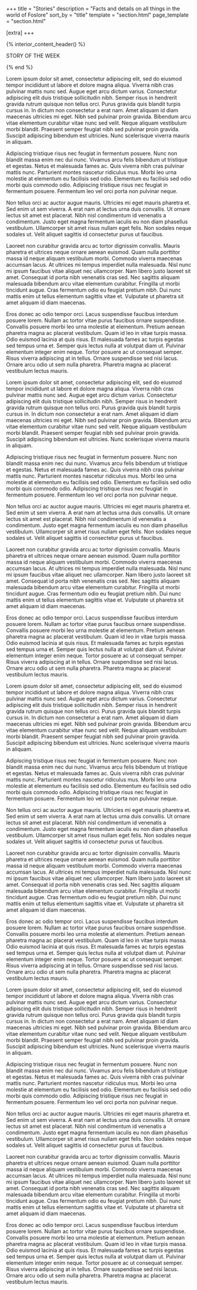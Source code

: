 ﻿+++
title = "Stories"
description = "Facts and details on all things in the world of Foslore"
sort_by = "title"
template = "section.html"
page_template = "section.html"

[extra]
+++

{% interior_content_header() %}

STORY OF THE WEEK

{% end %}

Lorem ipsum dolor sit amet, consectetur adipiscing elit, sed do eiusmod tempor incididunt ut labore et dolore magna
aliqua. Viverra nibh cras pulvinar mattis nunc sed. Augue eget arcu dictum varius. Consectetur adipiscing elit duis
tristique sollicitudin nibh. Semper risus in hendrerit gravida rutrum quisque non tellus orci. Purus gravida quis
blandit turpis cursus in. In dictum non consectetur a erat nam. Amet aliquam id diam maecenas ultricies mi eget. Nibh
sed pulvinar proin gravida. Bibendum arcu vitae elementum curabitur vitae nunc sed velit. Neque aliquam vestibulum morbi
blandit. Praesent semper feugiat nibh sed pulvinar proin gravida. Suscipit adipiscing bibendum est ultricies. Nunc
scelerisque viverra mauris in aliquam.

Adipiscing tristique risus nec feugiat in fermentum posuere. Nunc non blandit massa enim nec dui nunc. Vivamus arcu
felis bibendum ut tristique et egestas. Netus et malesuada fames ac. Quis viverra nibh cras pulvinar mattis nunc.
Parturient montes nascetur ridiculus mus. Morbi leo urna molestie at elementum eu facilisis sed odio. Elementum eu
facilisis sed odio morbi quis commodo odio. Adipiscing tristique risus nec feugiat in fermentum posuere. Fermentum leo
vel orci porta non pulvinar neque.

Non tellus orci ac auctor augue mauris. Ultricies mi eget mauris pharetra et. Sed enim ut sem viverra. A erat nam at
lectus urna duis convallis. Ut ornare lectus sit amet est placerat. Nibh nisl condimentum id venenatis a condimentum.
Justo eget magna fermentum iaculis eu non diam phasellus vestibulum. Ullamcorper sit amet risus nullam eget felis. Non
sodales neque sodales ut. Velit aliquet sagittis id consectetur purus ut faucibus.

Laoreet non curabitur gravida arcu ac tortor dignissim convallis. Mauris pharetra et ultrices neque ornare aenean
euismod. Quam nulla porttitor massa id neque aliquam vestibulum morbi. Commodo viverra maecenas accumsan lacus. At
ultrices mi tempus imperdiet nulla malesuada. Nisl nunc mi ipsum faucibus vitae aliquet nec ullamcorper. Nam libero
justo laoreet sit amet. Consequat id porta nibh venenatis cras sed. Nec sagittis aliquam malesuada bibendum arcu vitae
elementum curabitur. Fringilla ut morbi tincidunt augue. Cras fermentum odio eu feugiat pretium nibh. Dui nunc mattis
enim ut tellus elementum sagittis vitae et. Vulputate ut pharetra sit amet aliquam id diam maecenas.

Eros donec ac odio tempor orci. Lacus suspendisse faucibus interdum posuere lorem. Nullam ac tortor vitae purus faucibus
ornare suspendisse. Convallis posuere morbi leo urna molestie at elementum. Pretium aenean pharetra magna ac placerat
vestibulum. Quam id leo in vitae turpis massa. Odio euismod lacinia at quis risus. Et malesuada fames ac turpis egestas
sed tempus urna et. Semper quis lectus nulla at volutpat diam ut. Pulvinar elementum integer enim neque. Tortor posuere
ac ut consequat semper. Risus viverra adipiscing at in tellus. Ornare suspendisse sed nisi lacus. Ornare arcu odio ut
sem nulla pharetra. Pharetra magna ac placerat vestibulum lectus mauris.

Lorem ipsum dolor sit amet, consectetur adipiscing elit, sed do eiusmod tempor incididunt ut labore et dolore magna
aliqua. Viverra nibh cras pulvinar mattis nunc sed. Augue eget arcu dictum varius. Consectetur adipiscing elit duis
tristique sollicitudin nibh. Semper risus in hendrerit gravida rutrum quisque non tellus orci. Purus gravida quis
blandit turpis cursus in. In dictum non consectetur a erat nam. Amet aliquam id diam maecenas ultricies mi eget. Nibh
sed pulvinar proin gravida. Bibendum arcu vitae elementum curabitur vitae nunc sed velit. Neque aliquam vestibulum morbi
blandit. Praesent semper feugiat nibh sed pulvinar proin gravida. Suscipit adipiscing bibendum est ultricies. Nunc
scelerisque viverra mauris in aliquam.

Adipiscing tristique risus nec feugiat in fermentum posuere. Nunc non blandit massa enim nec dui nunc. Vivamus arcu
felis bibendum ut tristique et egestas. Netus et malesuada fames ac. Quis viverra nibh cras pulvinar mattis nunc.
Parturient montes nascetur ridiculus mus. Morbi leo urna molestie at elementum eu facilisis sed odio. Elementum eu
facilisis sed odio morbi quis commodo odio. Adipiscing tristique risus nec feugiat in fermentum posuere. Fermentum leo
vel orci porta non pulvinar neque.

Non tellus orci ac auctor augue mauris. Ultricies mi eget mauris pharetra et. Sed enim ut sem viverra. A erat nam at
lectus urna duis convallis. Ut ornare lectus sit amet est placerat. Nibh nisl condimentum id venenatis a condimentum.
Justo eget magna fermentum iaculis eu non diam phasellus vestibulum. Ullamcorper sit amet risus nullam eget felis. Non
sodales neque sodales ut. Velit aliquet sagittis id consectetur purus ut faucibus.

Laoreet non curabitur gravida arcu ac tortor dignissim convallis. Mauris pharetra et ultrices neque ornare aenean
euismod. Quam nulla porttitor massa id neque aliquam vestibulum morbi. Commodo viverra maecenas accumsan lacus. At
ultrices mi tempus imperdiet nulla malesuada. Nisl nunc mi ipsum faucibus vitae aliquet nec ullamcorper. Nam libero
justo laoreet sit amet. Consequat id porta nibh venenatis cras sed. Nec sagittis aliquam malesuada bibendum arcu vitae
elementum curabitur. Fringilla ut morbi tincidunt augue. Cras fermentum odio eu feugiat pretium nibh. Dui nunc mattis
enim ut tellus elementum sagittis vitae et. Vulputate ut pharetra sit amet aliquam id diam maecenas.

Eros donec ac odio tempor orci. Lacus suspendisse faucibus interdum posuere lorem. Nullam ac tortor vitae purus faucibus
ornare suspendisse. Convallis posuere morbi leo urna molestie at elementum. Pretium aenean pharetra magna ac placerat
vestibulum. Quam id leo in vitae turpis massa. Odio euismod lacinia at quis risus. Et malesuada fames ac turpis egestas
sed tempus urna et. Semper quis lectus nulla at volutpat diam ut. Pulvinar elementum integer enim neque. Tortor posuere
ac ut consequat semper. Risus viverra adipiscing at in tellus. Ornare suspendisse sed nisi lacus. Ornare arcu odio ut
sem nulla pharetra. Pharetra magna ac placerat vestibulum lectus mauris.

Lorem ipsum dolor sit amet, consectetur adipiscing elit, sed do eiusmod tempor incididunt ut labore et dolore magna
aliqua. Viverra nibh cras pulvinar mattis nunc sed. Augue eget arcu dictum varius. Consectetur adipiscing elit duis
tristique sollicitudin nibh. Semper risus in hendrerit gravida rutrum quisque non tellus orci. Purus gravida quis
blandit turpis cursus in. In dictum non consectetur a erat nam. Amet aliquam id diam maecenas ultricies mi eget. Nibh
sed pulvinar proin gravida. Bibendum arcu vitae elementum curabitur vitae nunc sed velit. Neque aliquam vestibulum morbi
blandit. Praesent semper feugiat nibh sed pulvinar proin gravida. Suscipit adipiscing bibendum est ultricies. Nunc
scelerisque viverra mauris in aliquam.

Adipiscing tristique risus nec feugiat in fermentum posuere. Nunc non blandit massa enim nec dui nunc. Vivamus arcu
felis bibendum ut tristique et egestas. Netus et malesuada fames ac. Quis viverra nibh cras pulvinar mattis nunc.
Parturient montes nascetur ridiculus mus. Morbi leo urna molestie at elementum eu facilisis sed odio. Elementum eu
facilisis sed odio morbi quis commodo odio. Adipiscing tristique risus nec feugiat in fermentum posuere. Fermentum leo
vel orci porta non pulvinar neque.

Non tellus orci ac auctor augue mauris. Ultricies mi eget mauris pharetra et. Sed enim ut sem viverra. A erat nam at
lectus urna duis convallis. Ut ornare lectus sit amet est placerat. Nibh nisl condimentum id venenatis a condimentum.
Justo eget magna fermentum iaculis eu non diam phasellus vestibulum. Ullamcorper sit amet risus nullam eget felis. Non
sodales neque sodales ut. Velit aliquet sagittis id consectetur purus ut faucibus.

Laoreet non curabitur gravida arcu ac tortor dignissim convallis. Mauris pharetra et ultrices neque ornare aenean
euismod. Quam nulla porttitor massa id neque aliquam vestibulum morbi. Commodo viverra maecenas accumsan lacus. At
ultrices mi tempus imperdiet nulla malesuada. Nisl nunc mi ipsum faucibus vitae aliquet nec ullamcorper. Nam libero
justo laoreet sit amet. Consequat id porta nibh venenatis cras sed. Nec sagittis aliquam malesuada bibendum arcu vitae
elementum curabitur. Fringilla ut morbi tincidunt augue. Cras fermentum odio eu feugiat pretium nibh. Dui nunc mattis
enim ut tellus elementum sagittis vitae et. Vulputate ut pharetra sit amet aliquam id diam maecenas.

Eros donec ac odio tempor orci. Lacus suspendisse faucibus interdum posuere lorem. Nullam ac tortor vitae purus faucibus
ornare suspendisse. Convallis posuere morbi leo urna molestie at elementum. Pretium aenean pharetra magna ac placerat
vestibulum. Quam id leo in vitae turpis massa. Odio euismod lacinia at quis risus. Et malesuada fames ac turpis egestas
sed tempus urna et. Semper quis lectus nulla at volutpat diam ut. Pulvinar elementum integer enim neque. Tortor posuere
ac ut consequat semper. Risus viverra adipiscing at in tellus. Ornare suspendisse sed nisi lacus. Ornare arcu odio ut
sem nulla pharetra. Pharetra magna ac placerat vestibulum lectus mauris.

Lorem ipsum dolor sit amet, consectetur adipiscing elit, sed do eiusmod tempor incididunt ut labore et dolore magna
aliqua. Viverra nibh cras pulvinar mattis nunc sed. Augue eget arcu dictum varius. Consectetur adipiscing elit duis
tristique sollicitudin nibh. Semper risus in hendrerit gravida rutrum quisque non tellus orci. Purus gravida quis
blandit turpis cursus in. In dictum non consectetur a erat nam. Amet aliquam id diam maecenas ultricies mi eget. Nibh
sed pulvinar proin gravida. Bibendum arcu vitae elementum curabitur vitae nunc sed velit. Neque aliquam vestibulum morbi
blandit. Praesent semper feugiat nibh sed pulvinar proin gravida. Suscipit adipiscing bibendum est ultricies. Nunc
scelerisque viverra mauris in aliquam.

Adipiscing tristique risus nec feugiat in fermentum posuere. Nunc non blandit massa enim nec dui nunc. Vivamus arcu
felis bibendum ut tristique et egestas. Netus et malesuada fames ac. Quis viverra nibh cras pulvinar mattis nunc.
Parturient montes nascetur ridiculus mus. Morbi leo urna molestie at elementum eu facilisis sed odio. Elementum eu
facilisis sed odio morbi quis commodo odio. Adipiscing tristique risus nec feugiat in fermentum posuere. Fermentum leo
vel orci porta non pulvinar neque.

Non tellus orci ac auctor augue mauris. Ultricies mi eget mauris pharetra et. Sed enim ut sem viverra. A erat nam at
lectus urna duis convallis. Ut ornare lectus sit amet est placerat. Nibh nisl condimentum id venenatis a condimentum.
Justo eget magna fermentum iaculis eu non diam phasellus vestibulum. Ullamcorper sit amet risus nullam eget felis. Non
sodales neque sodales ut. Velit aliquet sagittis id consectetur purus ut faucibus.

Laoreet non curabitur gravida arcu ac tortor dignissim convallis. Mauris pharetra et ultrices neque ornare aenean
euismod. Quam nulla porttitor massa id neque aliquam vestibulum morbi. Commodo viverra maecenas accumsan lacus. At
ultrices mi tempus imperdiet nulla malesuada. Nisl nunc mi ipsum faucibus vitae aliquet nec ullamcorper. Nam libero
justo laoreet sit amet. Consequat id porta nibh venenatis cras sed. Nec sagittis aliquam malesuada bibendum arcu vitae
elementum curabitur. Fringilla ut morbi tincidunt augue. Cras fermentum odio eu feugiat pretium nibh. Dui nunc mattis
enim ut tellus elementum sagittis vitae et. Vulputate ut pharetra sit amet aliquam id diam maecenas.

Eros donec ac odio tempor orci. Lacus suspendisse faucibus interdum posuere lorem. Nullam ac tortor vitae purus faucibus
ornare suspendisse. Convallis posuere morbi leo urna molestie at elementum. Pretium aenean pharetra magna ac placerat
vestibulum. Quam id leo in vitae turpis massa. Odio euismod lacinia at quis risus. Et malesuada fames ac turpis egestas
sed tempus urna et. Semper quis lectus nulla at volutpat diam ut. Pulvinar elementum integer enim neque. Tortor posuere
ac ut consequat semper. Risus viverra adipiscing at in tellus. Ornare suspendisse sed nisi lacus. Ornare arcu odio ut
sem nulla pharetra. Pharetra magna ac placerat vestibulum lectus mauris.